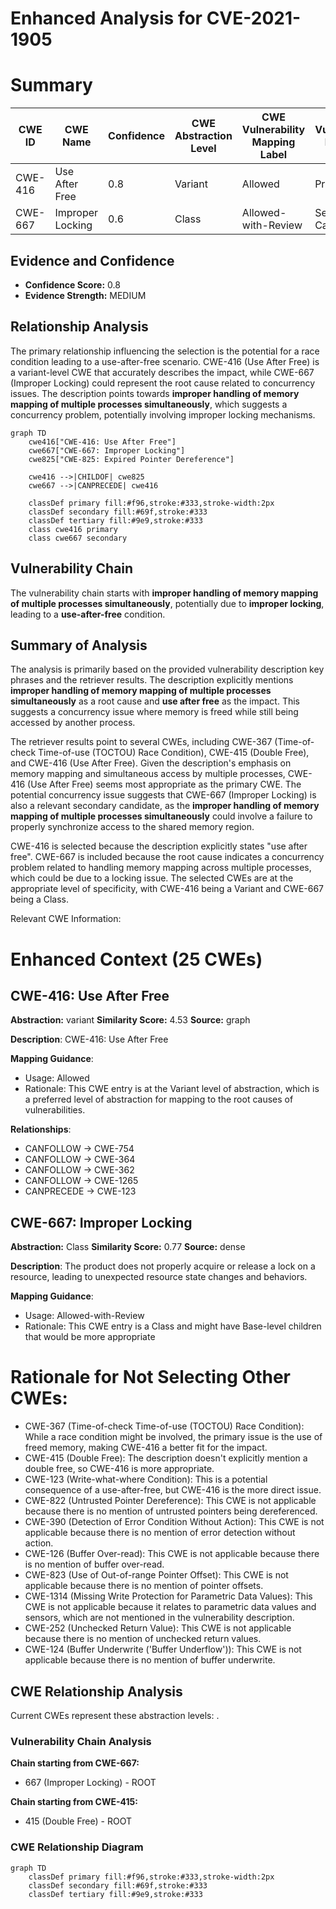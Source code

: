 # Enhanced Analysis for CVE-2021-1905

# Summary
| CWE ID | CWE Name | Confidence | CWE Abstraction Level | CWE Vulnerability Mapping Label | CWE-Vulnerability Mapping Notes |
|---|---|---|---|---|---|
| CWE-416 | Use After Free | 0.8 | Variant | Allowed | Primary CWE |
| CWE-667 | Improper Locking | 0.6 | Class | Allowed-with-Review | Secondary Candidate |

## Evidence and Confidence

*   **Confidence Score:** 0.8
*   **Evidence Strength:** MEDIUM

## Relationship Analysis
The primary relationship influencing the selection is the potential for a race condition leading to a use-after-free scenario. CWE-416 (Use After Free) is a variant-level CWE that accurately describes the impact, while CWE-667 (Improper Locking) could represent the root cause related to concurrency issues. The description points towards **improper handling of memory mapping of multiple processes simultaneously**, which suggests a concurrency problem, potentially involving improper locking mechanisms.

```mermaid
graph TD
    cwe416["CWE-416: Use After Free"]
    cwe667["CWE-667: Improper Locking"]
    cwe825["CWE-825: Expired Pointer Dereference"]
    
    cwe416 -->|CHILDOF| cwe825
    cwe667 -->|CANPRECEDE| cwe416

    classDef primary fill:#f96,stroke:#333,stroke-width:2px
    classDef secondary fill:#69f,stroke:#333
    classDef tertiary fill:#9e9,stroke:#333
    class cwe416 primary
    class cwe667 secondary
```

## Vulnerability Chain
The vulnerability chain starts with **improper handling of memory mapping of multiple processes simultaneously**, potentially due to **improper locking**, leading to a **use-after-free** condition.

## Summary of Analysis
The analysis is primarily based on the provided vulnerability description key phrases and the retriever results. The description explicitly mentions **improper handling of memory mapping of multiple processes simultaneously** as a root cause and **use after free** as the impact. This suggests a concurrency issue where memory is freed while still being accessed by another process.

The retriever results point to several CWEs, including CWE-367 (Time-of-check Time-of-use (TOCTOU) Race Condition), CWE-415 (Double Free), and CWE-416 (Use After Free). Given the description's emphasis on memory mapping and simultaneous access by multiple processes, CWE-416 (Use After Free) seems most appropriate as the primary CWE. The potential concurrency issue suggests that CWE-667 (Improper Locking) is also a relevant secondary candidate, as the **improper handling of memory mapping of multiple processes simultaneously** could involve a failure to properly synchronize access to the shared memory region.

CWE-416 is selected because the description explicitly states "use after free". CWE-667 is included because the root cause indicates a concurrency problem related to handling memory mapping across multiple processes, which could be due to a locking issue. The selected CWEs are at the appropriate level of specificity, with CWE-416 being a Variant and CWE-667 being a Class.

Relevant CWE Information:

# Enhanced Context (25 CWEs)

## CWE-416: Use After Free
**Abstraction:** variant
**Similarity Score:** 4.53
**Source:** graph

**Description**:
CWE-416: Use After Free

**Mapping Guidance**:
- Usage: Allowed
- Rationale: This CWE entry is at the Variant level of abstraction, which is a preferred level of abstraction for mapping to the root causes of vulnerabilities.

**Relationships**:
- CANFOLLOW -> CWE-754
- CANFOLLOW -> CWE-364
- CANFOLLOW -> CWE-362
- CANFOLLOW -> CWE-1265
- CANPRECEDE -> CWE-123

## CWE-667: Improper Locking
**Abstraction:** Class
**Similarity Score:** 0.77
**Source:** dense

**Description**:
The product does not properly acquire or release a lock on a resource, leading to unexpected resource state changes and behaviors.

**Mapping Guidance**:
- Usage: Allowed-with-Review
- Rationale: This CWE entry is a Class and might have Base-level children that would be more appropriate

# Rationale for Not Selecting Other CWEs:

*   CWE-367 (Time-of-check Time-of-use (TOCTOU) Race Condition): While a race condition might be involved, the primary issue is the use of freed memory, making CWE-416 a better fit for the impact.
*   CWE-415 (Double Free): The description doesn't explicitly mention a double free, so CWE-416 is more appropriate.
*   CWE-123 (Write-what-where Condition): This is a potential consequence of a use-after-free, but CWE-416 is the more direct issue.
*   CWE-822 (Untrusted Pointer Dereference): This CWE is not applicable because there is no mention of untrusted pointers being dereferenced.
*   CWE-390 (Detection of Error Condition Without Action): This CWE is not applicable because there is no mention of error detection without action.
*   CWE-126 (Buffer Over-read): This CWE is not applicable because there is no mention of buffer over-read.
*   CWE-823 (Use of Out-of-range Pointer Offset): This CWE is not applicable because there is no mention of pointer offsets.
*   CWE-1314 (Missing Write Protection for Parametric Data Values): This CWE is not applicable because it relates to parametric data values and sensors, which are not mentioned in the vulnerability description.
*   CWE-252 (Unchecked Return Value): This CWE is not applicable because there is no mention of unchecked return values.
*   CWE-124 (Buffer Underwrite ('Buffer Underflow')): This CWE is not applicable because there is no mention of buffer underwrite.


## CWE Relationship Analysis

Current CWEs represent these abstraction levels: .


### Vulnerability Chain Analysis

**Chain starting from CWE-667:**
- 667 (Improper Locking) - ROOT


**Chain starting from CWE-415:**
- 415 (Double Free) - ROOT



### CWE Relationship Diagram

```mermaid
graph TD
    classDef primary fill:#f96,stroke:#333,stroke-width:2px
    classDef secondary fill:#69f,stroke:#333
    classDef tertiary fill:#9e9,stroke:#333
```